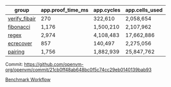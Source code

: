 | group | app.proof_time_ms | app.cycles | app.cells_used | leaf.proof_time_ms | leaf.cycles | leaf.cells_used |
| -- | -- | -- | -- | -- | -- | -- |
| [verify_fibair](https://github.com/openvm-org/openvm/blob/benchmark-results/benchmarks-pr/2138/verify_fibair-21cb0ff48ab648bc0f5c74cc29eb0140139bab93.md) | 270 |  322,610 |  2,058,654 |- | - | - |
| [fibonacci](https://github.com/openvm-org/openvm/blob/benchmark-results/benchmarks-pr/2138/fibonacci-21cb0ff48ab648bc0f5c74cc29eb0140139bab93.md) | 1,176 |  1,500,210 |  2,107,962 |- | - | - |
| [regex](https://github.com/openvm-org/openvm/blob/benchmark-results/benchmarks-pr/2138/regex-21cb0ff48ab648bc0f5c74cc29eb0140139bab93.md) | 2,974 |  4,108,483 |  17,662,886 |- | - | - |
| [ecrecover](https://github.com/openvm-org/openvm/blob/benchmark-results/benchmarks-pr/2138/ecrecover-21cb0ff48ab648bc0f5c74cc29eb0140139bab93.md) | 857 |  140,497 |  2,275,056 |- | - | - |
| [pairing](https://github.com/openvm-org/openvm/blob/benchmark-results/benchmarks-pr/2138/pairing-21cb0ff48ab648bc0f5c74cc29eb0140139bab93.md) | 1,756 |  1,882,939 |  25,847,762 |- | - | - |


Commit: https://github.com/openvm-org/openvm/commit/21cb0ff48ab648bc0f5c74cc29eb0140139bab93

[Benchmark Workflow](https://github.com/openvm-org/openvm/actions/runs/17771410131)
